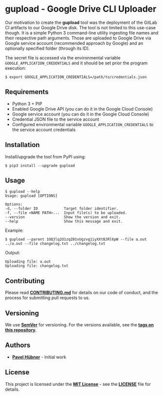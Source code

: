 # gupload - Google Drive CLI Uploader

Our motivation to create the **gupload** tool was the deployment of the GitLab CI artifacts to our Google Drive disk. The tool is not limited to this use-case though. It is a simple Python 3 command-line utility ingesting file names and their respective path arguments. Those are uploaded to Google Drive via Google service account (recommended approach by Google) and an optionally specified folder (through its ID).

The secret file is accessed via the environmental variable `GOOGLE_APPLICATION_CREDENTIALS` and it should be set prior the program execution:

    $ export GOOGLE_APPLICATION_CREDENTIALS=/path/to/credentials.json

## Requirements

* Python 3 + PIP
* Enabled Google Drive API (you can do it in the Google Cloud Console)
* Google service account (you can do it in the Google Cloud Console)
* Credential JSON file to the service account
* Configured environmental variable `GOOGLE_APPLICATION_CREDENTIALS` to the service account credentials

## Installation

Install/upgrade the tool from PyPI using:

    $ pip3 install --upgrade gupload

## Usage

    $ gupload --help
    Usage: gupload [OPTIONS]

    Options:
    -d, --folder ID            Target folder identifier.
    -f, --file <NAME PATH>...  Input file(s) to be uploaded.
    --version                  Show the version and exit.
    --help                     Show this message and exit.

Example:

    $ gupload --parent 1OQ3lq2O1zqZ01vUgzvg1iyXXtBJRl6pW --file a.out ../a.out --file changelog.txt ../changelog.txt

Output:

    Uploading file: a.out
    Uploading file: changelog.txt

## Contributing

Please read [**CONTRIBUTING.md**](https://github.com/hardwario/gupload/blob/master/CONTRIBUTING.md) for details on our code of conduct, and the process for submitting pull requests to us.

## Versioning

We use [**SemVer**](https://semver.org/) for versioning. For the versions available, see the [**tags on this repository**](https://github.com/hardwario/gupload/tags).

## Authors

* [**Pavel Hübner**](https://github.com/hubpav) - Initial work

## License

This project is licensed under the [**MIT License**](https://opensource.org/licenses/MIT/) - see the [**LICENSE**](https://github.com/hardwario/gupload/blob/master/LICENSE) file for details.
